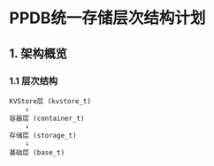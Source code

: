# PPDB统一存储层次结构计划

## 1. 架构概览

### 1.1 层次结构
```
KVStore层 (kvstore_t)
    ↓
容器层 (container_t)
    ↓
存储层 (storage_t)
    ↓
基础层 (base_t)
``` 